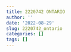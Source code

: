 ```yaml
---
title: 2220742 ONTARIO
author: ''
date: '2022-08-29'
slug: 2220742_ontario
categories: []
tags: []
---
```

